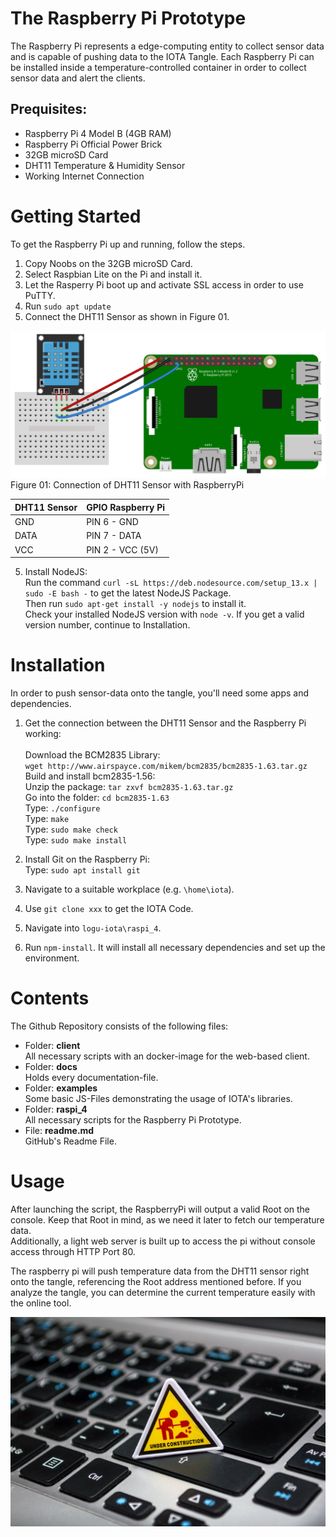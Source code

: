 # The Raspberry Pi Prototype

The Raspberry Pi represents a edge-computing entity to collect sensor data and is capable of pushing data to the IOTA Tangle. Each Raspberry Pi can be installed inside a temperature-controlled container in order to collect sensor data and alert the clients.

## Prequisites:
- Raspberry Pi 4  Model B (4GB RAM)
- Raspberry Pi Official Power Brick
- 32GB microSD Card
- DHT11 Temperature & Humidity Sensor
- Working Internet Connection

# Getting Started

To get the Raspberry Pi up and running, follow the steps.
1. Copy Noobs on the 32GB microSD Card.
2. Select Raspbian Lite on the Pi and install it.
3. Let the Rasperry Pi boot up and activate SSL access in order to use PuTTY.
4. Run `sudo apt update`
4. Connect the DHT11 Sensor as shown in Figure 01.

![DHT11_GPIO](img/DHT11_GPIO.png)
</br>Figure 01: Connection of DHT11 Sensor with RaspberryPi


| DHT11 Sensor  | GPIO Raspberry Pi |
| ------------- |-------------------| 
| GND           | PIN 6 - GND       | 
| DATA          | PIN 7 - DATA      | 
| VCC           | PIN 2 - VCC (5V)  | 

5. Install NodeJS:</br>
Run the command `curl -sL https://deb.nodesource.com/setup_13.x | sudo -E bash -` to get the latest NodeJS Package.</br>
Then run `sudo apt-get install -y nodejs` to install it.</br>
Check your installed NodeJS version with `node -v`. If you get a valid version number, continue to Installation.

# Installation

In order to push sensor-data onto the tangle, you'll need some apps and dependencies.

1. Get the connection between the DHT11 Sensor and the Raspberry Pi working:</br></br>
Download the BCM2835 Library:</br>
`wget http://www.airspayce.com/mikem/bcm2835/bcm2835-1.63.tar.gz`</br>
Build and install bcm2835-1.56:</br>
Unzip the package: `tar zxvf bcm2835-1.63.tar.gz`</br>
Go into the folder: `cd bcm2835-1.63`</br>
Type: `./configure`</br>
Type: `make`</br>
Type: `sudo make check`</br>
Type: `sudo make install`</br>

2. Install Git on the Raspberry Pi:</br>
Type: `sudo apt install git`

3. Navigate to a suitable workplace (e.g. `\home\iota`).
4. Use `git clone xxx` to get the IOTA Code.
5. Navigate into `logu-iota\raspi_4`.
6. Run `npm-install`. It will install all necessary dependencies and set up the environment.

# Contents

The Github Repository consists of the following files:

- Folder: **client**</br>
All necessary scripts with an docker-image for the web-based client.
- Folder: **docs**</br>
Holds every documentation-file.
- Folder: **examples**</br>
Some basic JS-Files demonstrating the usage of IOTA's libraries.
- Folder: **raspi_4**</br>
All necessary scripts for the Raspberry Pi Prototype.
- File: **readme.md**</br>
GitHub's Readme File.

# Usage

After launching the script, the RaspberryPi will output a valid Root on the console. Keep that Root in mind, as we need it later to fetch our temperature data.</br>
Additionally, a light web server is built up to access the pi without console access through HTTP Port 80.</br>

The raspberry pi will push temperature data from the DHT11 sensor right onto the tangle, referencing the Root address mentioned before. If you analyze the tangle, you can determine the current temperature easily with the online tool.

![UC](img/under-construction.jpg)